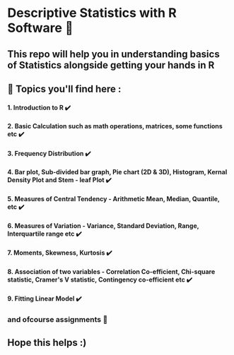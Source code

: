 # Descriptive Statistics with R Software 💯

## This repo will help you in understanding basics of Statistics alongside getting your hands in R 

## 📌 Topics you'll find here :

#### 1. Introduction to R ✔️
#### 2. Basic Calculation such as math operations, matrices, some functions etc ✔️
#### 3. Frequency Distribution ✔️
#### 4. Bar plot, Sub-divided bar graph, Pie chart (2D & 3D), Histogram, Kernal Density Plot and Stem - leaf Plot ✔️
#### 5. Measures of Central Tendency - Arithmetic Mean, Median, Quantile, etc ✔️
#### 6. Measures of Variation - Variance, Standard Deviation, Range, Interquartile range etc ✔️
#### 7. Moments, Skewness, Kurtosis ✔️
#### 8. Association of two variables - Correlation Co-efficient, Chi-square statistic, Cramer's V statistic, Contingency co-efficient etc ✔️
#### 9. Fitting Linear Model ✔️


### and ofcourse assignments 🤩
## Hope this helps :)
